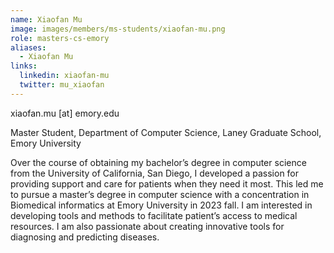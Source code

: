 ```yaml
---
name: Xiaofan Mu
image: images/members/ms-students/xiaofan-mu.png
role: masters-cs-emory
aliases:
  - Xiaofan Mu
links:
  linkedin: xiaofan-mu
  twitter: mu_xiaofan
---
```


xiaofan.mu [at] emory.edu

Master Student, Department of Computer Science, Laney Graduate School, Emory University

Over the course of obtaining my bachelor’s degree in computer science from the University of California, San Diego, I developed a passion for providing support and care for patients when they need it most. This led me to pursue a master’s degree in computer science with a concentration in Biomedical informatics at Emory University in 2023 fall.
I am interested in developing tools and methods to facilitate patient’s access to medical resources. I am also passionate about creating innovative tools for diagnosing and predicting diseases.
